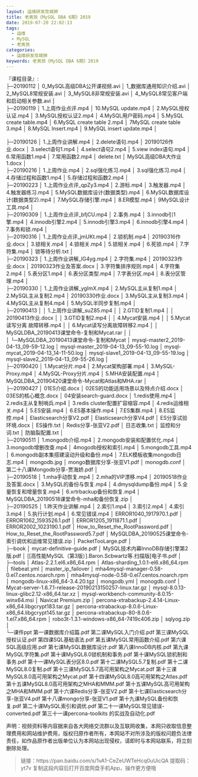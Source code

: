 ```yaml
---
layout: 运维研发攻城狮
title: 老男孩《MySQL DBA 6期》2019
date: 2019-07-20 22:02:13
tags:
  - 运维
  - MySQL
  - 老男孩
categories:
  - 运维研发攻城狮
keywords: 老男孩《MySQL DBA 6期》2019
---
```

『课程目录』:  
├─20190112
│      0_MySQL高级DBA公开课视频.avi
│      1_数据库通用知识介绍.avi
│      2_MySQL8常规安装.avi
│      3_MySQL8非常规安装.avi
│      4_MySQL8常见客户端和启动相关参数.avi
│      
├─20190119
│      1.上周作业点评.mp4
│      10.MySQL update.mp4
│      2.MySQL授权认证.mp4
│      3.MySQL授权认证2.mp4
│      4.MySQL用户密码.mp4
│      5.MySQL create table.mp4
│      6.MySQL create table 2.mp4
│      7MySQL create table 3.mp4
│      8.MySQL Insert.mp4
│      9.MySQL insert update.mp4
│    
    <!-- more -->      
├─20190126
│      1.上周作业讲解.mp4
│      2.delete语句.mp4
│      20190126作业.docx
│      3.select语句1.mp4
│      4.select语句2.mp4
│      5.view index语句.mp4
│      6.常用函数1.mp4
│      7.常用函数2.mp4
│      delete.txt
│      MySQL高级DBA大作业1.docx
│      
├─20190216
│      1.上周作业.mp4
│      2.sql强化练习.mp4
│      3.sql强化练习.mp4
│      4.存储过程和函数1.mp4
│      5.存储过程和函数2.mp4
│      
├─20190223
│      1.上周作业点评_qpZy3.mp4
│      2.游标.mp4
│      3.触发器.mp4
│      4.触发器练习.mp4
│      5.MySQL数据库设计(数据类型).mp4
│      6.MySQL数据库设计(数据类型2).mp4
│      7.MySQL存储引擎.mp4
│      8.ER模型.mp4
│      9MySQL设计工具.mp4
│      
├─20190309
│      1.上周作业点评_bfjCU.mp4
│      2.事务.mp4
│      3.innodb引1擎.mp4
│      4.innodb引擎2.mp4
│      5.innodb引擎3.mp4
│      6.innodb引擎4.mp4
│      7.事务和锁.mp4
│      
├─20190316
│      1.上周作业点评_jmUKt.mp4
│      2.锁机制.mp4
│      20190316作业.docx
│      3.锁相关.mp4
│      4.锁相关.mp4
│      5.锁相关.mp4
│      6.死锁.mp4
│      7.字符集.mp4
│      锁等待分析.txt
│      
├─20190323
│      1.上周作业讲解_IG4yg.mp4
│      2.字符集.mp4
│      20190323作业.docx
│      20190323作业及答案.docx
│      3.字符集排序规则.mp4
│      4.字符集2.mp4
│      5.表分区1.mp4
│      6.表分区类型.mp4
│      7.字表分区.mp4
│      8.表分区管理.mp4
│      
├─20190330
│      1.上周作业讲解_ygImX.mp4
│      2.MySQL主从复制1.mp4
│      2.MySQL主从复制2.mp4
│      20190330作业.docx
│      3.MySQL主从复制3.mp4
│      4.MySQL主从复制4.mp4
│      5.MySQL半同步复制.mp4
│      
├─20190413
│  │  1.上周作业讲解_suZ85.mp4
│  │  2.GTID复制1.mp4
│  │  20190413作业.docx
│  │  3.GTID复制2.mp4
│  │  4.Mycat安装.mp4
│  │  5.Mycat读写分离 故障转移.mp4
│  │  6.Mycat读写分离故障转移2.mp4
│  │  MySQLDBA_20190413课堂命令-复制和Mycat.rar
│  │  
│  └─MySQLDBA_20190413课堂命令-复制和Mycat
│          mysql-master2_2019-04-13_09-59-12.log
│          mysql-master_2019-04-13_09-55-10.log
│          mysql-mycat_2019-04-13_14-11-50.log
│          mysql-slave1_2019-04-13_09-55-19.log
│          mysql-slave2_2019-04-13_09-55-26.log
│          
├─20190420
│      1.Mycat分片.mp4
│      2.Mycat架构部署.mp4
│      3.MySQL-Proxy.mp4
│      4.MySQL-Proxy分片.mp4
│      5.MHA安装配置.mp4
│      MySQLDBA_20190420课堂命令-Mycat和Atlas和MHA.rar
│      
├─20190427
│      01ES介绍.docx
│      02ES的功能适用场景以及特点介绍.docx
│      03ES的核心概念.docx
│      04安装search-guard.docx
│      1.redis使用.mp4
│      2.redis主从复制哨兵.mp4
│      3.redis cluster配置扩容缩容.mp4
│      4.redis运维相关.mp4
│      5.ES安装.mp4
│      6.ES基本操作.mp4
│      7.ES集群.mp4
│      8.ES监控.mp4
│      Elasticsearch分享V2.pdf
│      Elasticsearch分享V4.pdf
│      ES分享试验环境.docx
│      ES操作.txt
│      Redis分享-张亚V2.pdf
│      日志收集.txt
│      监控和分词.txt
│      防脑裂配置.txt
│      
├─20190511
│      1.mongodb介绍.mp4
│      2.mongodb安装和配置优化.mp4
│      3.mongodb增删改查.mp4
│      4mogodb授权和索引.mp4
│      5.mongodb工具.mp4
│      6.mongodb副本集搭建滚动升级和备份.mp4
│      7.ELK模板收集mongodb日志.mp4
│      mongodb.jpg
│      mongo数据库分享-张亚V1.pdf
│      monogdb.conf
│      第二十八课Mongodb分享-贾海娇.pdf
│      
├─20190518
│      1.mha手动恢复.mp4
│      2.mha的VIP漂移.mp4
│      20190518作业及答案.docx
│      3.MySQL的备份与恢复.mp4
│      4.dmysqldump备份.mp4
│      5.全量恢复和增量恢复.mp4
│      6.xrtrbackup备份和恢复.mp4
│      MySQLDBA_20190518课堂命令-mha和备份恢复.zip
│      
├─20190525
│      1.昨天作业讲解.mp4
│      2.索引1.mp4
│      3.索引2.mp4
│      4.索引3.mp4
│      5.执行计划.mp4
│      6.常见错误.mp4
│      ERROR1040_1917970.1.pdf
│      ERROR1062_1593526.1.pdf
│      ERROR1205_1911871.1.pdf
│      ERROR2002_1023190.1.pdf
│      How_to_Reset_the_RootPassword.pdf
│      How_to_Reset_the_RootPassword5.7.pdf
│      MySQLDBA_20190525课堂命令-索引调优和运维常见错误.zip
│      PacketTooLarge.pdf
│      
├─book
│      mycat-definitive-guide.pdf
│      MySQL技术内幕InnoDB存储引擎第2版.pdf
│      [[高性能MySQL（第3版）].Baron.Scbwartz等.扫描版[电子书.pdf
│      
├─tools
│      Atlas-2.2.1.el6.x86_64.rpm
│      Atlas-sharding_1.0.1-el6.x86_64.rpm
│      filebeat.yml
│      master_ip_failover
│      mha4mysql-manager-0.58-0.el7.centos.noarch.rpm
│      mha4mysql-node-0.58-0.el7.centos.noarch.rpm
│      mongodb-linux-x86_64-3.4.20.tgz
│      mongodb.yml
│      monogdb.conf
│      Mycat-server-1.6.7.1-release-20190213150257-linux.tar.gz
│      mysql-8.0.13-linux-glibc2.12-x86_64.tar.xz
│      mysql-workbench-community-8.0.15-winx64.msi
│      Navicat Premium.zip
│      percona-xtrabackup-2.4.14-Linux-x86_64.libgcrypt183.tar.gz
│      percona-xtrabackup-8.0.6-Linux-x86_64.libgcrypt145.tar.gz
│      percona-xtrabackup-80-8.0.6-1.el7.x86_64.rpm
│      robo3t-1.3.1-windows-x86_64-7419c406.zip
│      sqlyog.zip
│      
└─课件ppt
        第一课数据库介绍篇.pdf
        第二课MySQL入门介绍.pdf
        第三课MySQL授权认证.pdf
        第四课SQL基础语法.pdf
        第五课MySQL常用函数介绍.pdf
        第六课SQL高级应用.pdf
        第七课MySQL数据库设计.pdf
        第八课InnoDB内核.pdf
        第九课MySQL字符集.pdf
        第十课MySQL8.0锁机制和事务.pdf
        第十课MySQL锁机制和事务.pdf
        第十一课MySQL表分区8.0.pdf
        第十二课MySQL5.7复制.pdf
        第十二课MySQL8.0复制.pdf
        第十三课MySQL5.7高可用架构之Mycat.pdf
        第十三课MySQL8.0高可用架构之Mycat.pdf
        第十四课MySQL8.0高可用架构之Atlas.pdf
        第十五课MySQL8.0高可用架构之MHA和MMM.pdf
        第十五课MySQL高可用架构之MHA和MMM.pdf
        第十六课Redis分享-张亚V2.pdf
        第十七课Elasticsearch分享-张亚V4.pdf
        第十八课mongo分享-张亚V1.pdf
        第十九课MySQL备份和恢复.pdf
        第二十课MySQL索引和调优.pdf
        第二十一课MySQL常见错误-converted.pdf
        第三十一课percona-toolkits 的实战及自动化.pdf

<div class="post-copyright">
    <div class="post-copyright__author">
      <span class="post-copyright-meta">声明：视频资料等内容据来自各大网络交流群以及互联网收集，本网只收取信息整理费用和网站维护费用，版权归原作者所有，本网站不对所涉及的版权问题负法律责任，如作品原作者出版单位认为本网站出现侵权，请即时与本网站联系，将立刻删除处理。 </span>
    </div>
</div>

<blockquote class="blockquote-center">
链接：https://pan.baidu.com/s/1vA1-CeZeUWTeHcq0uUicQA 
提取码：yt7v 
复制这段内容后打开百度网盘手机App，操作更方便哦
</blockquote>

